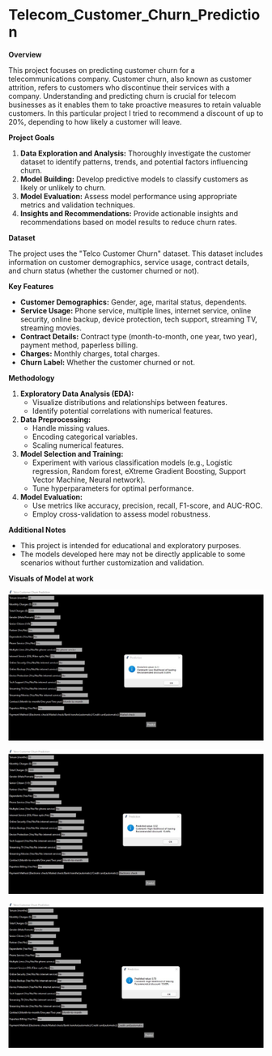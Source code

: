 # Telecom_Customer_Churn_Prediction

**Overview**

This project focuses on predicting customer churn for a telecommunications company. Customer churn, also known as customer attrition, refers to customers who discontinue their services with a company. Understanding and predicting churn is crucial for telecom businesses as it enables them to take proactive measures to retain valuable customers. In this particular project I tried to recommend a discount of up to 20%, depending to how likely a customer will leave.

**Project Goals**

1. **Data Exploration and Analysis:** Thoroughly investigate the customer dataset to identify patterns, trends, and potential factors influencing churn.
2. **Model Building:** Develop predictive models to classify customers as likely or unlikely to churn.
3. **Model Evaluation:** Assess model performance using appropriate metrics and validation techniques.
4. **Insights and Recommendations:** Provide actionable insights and recommendations based on model results to reduce churn rates.

**Dataset**

The project uses the "Telco Customer Churn" dataset. This dataset includes information on customer demographics, service usage, contract details, and churn status (whether the customer churned or not).

**Key Features**

* **Customer Demographics:** Gender, age, marital status, dependents.
* **Service Usage:** Phone service, multiple lines, internet service, online security, online backup, device protection, tech support, streaming TV, streaming movies.
* **Contract Details:** Contract type (month-to-month, one year, two year), payment method, paperless billing.
* **Charges:** Monthly charges, total charges.
* **Churn Label:** Whether the customer churned or not.

**Methodology**

1. **Exploratory Data Analysis (EDA):**
   * Visualize distributions and relationships between features.
   * Identify potential correlations with numerical features.
2. **Data Preprocessing:**
   * Handle missing values.
   * Encoding categorical variables.
   * Scaling numerical features.
3. **Model Selection and Training:**
   * Experiment with various classification models (e.g., Logistic regression, Random forest, eXtreme Gradient Boosting, Support Vector Machine, Neural network).
   * Tune hyperparameters for optimal performance.
4. **Model Evaluation:**
   * Use metrics like accuracy, precision, recall, F1-score, and AUC-ROC.
   * Employ cross-validation to assess model robustness.


**Additional Notes**

* This project is intended for educational and exploratory purposes.
* The models developed here may not be directly applicable to some scenarios without further customization and validation.

**Visuals of Model at work**

![Prediction 1](https://github.com/georgesylva1/Telecom_Customer_Churn_Prediction/blob/main/GUI%201.jpeg)

![Prediction 2](https://github.com/georgesylva1/Telecom_Customer_Churn_Prediction/blob/main/GUI%202.jpeg)

![Prediction 3](https://github.com/georgesylva1/Telecom_Customer_Churn_Prediction/blob/main/GUI%203.jpeg)


